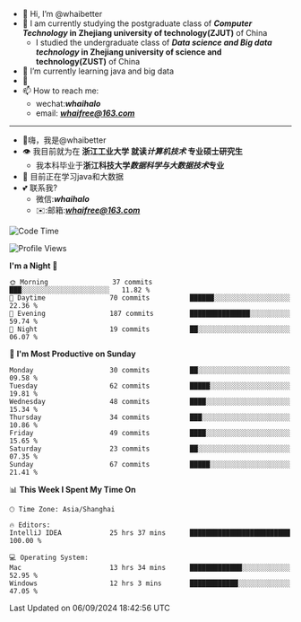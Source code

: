 - 👋 Hi, I’m @whaibetter
- 👀 I am currently studying the postgraduate class of ***Computer Technology* in Zhejiang university of technology(ZJUT)** of China
  -  I studied the undergraduate class of ***Data science and Big data technology* in Zhejiang university of science and technology(ZUST)** of China
- 🌱 I’m currently learning java and big data
- 💞️ 
- 📫 How to reach me: 
  - wechat:***whaihalo***
  - email: ***whaifree@163.com***
 ------------------------
- 👋嗨，我是@whaibetter
- 👁 我目前就为在 **浙江工业大学 就读*计算机技术* 专业硕士研究生**
  - 我本科毕业于**浙江科技大学*数据科学与大数据技术*专业**
- 🌴 目前正在学习java和大数据
- 💕 联系我?
  - 微信:***whaihalo***
  - ✉️:邮箱:***whaifree@163.com***

<!--START_SECTION:waka-->
![Code Time](http://img.shields.io/badge/Code%20Time-425%20hrs%2057%20mins-blue)

![Profile Views](http://img.shields.io/badge/Profile%20Views-7-blue)

**I'm a Night 🦉** 

```text
🌞 Morning                37 commits          ███░░░░░░░░░░░░░░░░░░░░░░   11.82 % 
🌆 Daytime                70 commits          ██████░░░░░░░░░░░░░░░░░░░   22.36 % 
🌃 Evening                187 commits         ███████████████░░░░░░░░░░   59.74 % 
🌙 Night                  19 commits          ██░░░░░░░░░░░░░░░░░░░░░░░   06.07 % 
```
📅 **I'm Most Productive on Sunday** 

```text
Monday                   30 commits          ██░░░░░░░░░░░░░░░░░░░░░░░   09.58 % 
Tuesday                  62 commits          █████░░░░░░░░░░░░░░░░░░░░   19.81 % 
Wednesday                48 commits          ████░░░░░░░░░░░░░░░░░░░░░   15.34 % 
Thursday                 34 commits          ███░░░░░░░░░░░░░░░░░░░░░░   10.86 % 
Friday                   49 commits          ████░░░░░░░░░░░░░░░░░░░░░   15.65 % 
Saturday                 23 commits          ██░░░░░░░░░░░░░░░░░░░░░░░   07.35 % 
Sunday                   67 commits          █████░░░░░░░░░░░░░░░░░░░░   21.41 % 
```


📊 **This Week I Spent My Time On** 

```text
🕑︎ Time Zone: Asia/Shanghai

🔥 Editors: 
IntelliJ IDEA            25 hrs 37 mins      █████████████████████████   100.00 % 

💻 Operating System: 
Mac                      13 hrs 34 mins      █████████████░░░░░░░░░░░░   52.95 % 
Windows                  12 hrs 3 mins       ████████████░░░░░░░░░░░░░   47.05 % 
```


 Last Updated on 06/09/2024 18:42:56 UTC
<!--END_SECTION:waka-->
